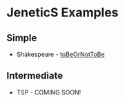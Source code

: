 # JeneticS Examples

## Simple

* Shakespeare - [toBeOrNotToBe](toBeOrNotToBe/)

## Intermediate

* TSP - COMING SOON!